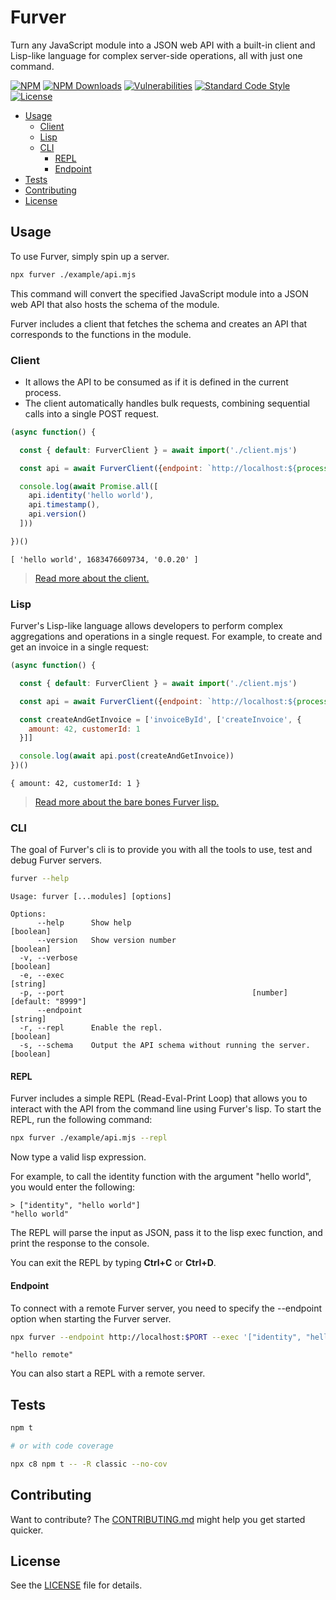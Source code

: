 # Furver

Turn any JavaScript module into a JSON web API with a built-in client and
Lisp-like language for complex server-side operations, all with just one
command.

[![NPM](https://img.shields.io/npm/v/furver?color=blue&style=flat-square)](https://www.npmjs.com/package/furver)
[![NPM Downloads](https://img.shields.io/npm/dm/furver?style=flat-square)](https://www.npmjs.com/package/furver)
[![Vulnerabilities](https://img.shields.io/snyk/vulnerabilities/npm/furver?style=flat-square)](https://snyk.io/vuln/npm:furver)
[![Standard Code Style](https://img.shields.io/badge/code_style-standard-brightgreen.svg?style=flat-square)](https://standardjs.com)
[![License](https://img.shields.io/npm/l/furver?color=brightgreen&style=flat-square)](./LICENSE)

<!-- toc -->

- [Usage](#usage)
  * [Client](#client)
  * [Lisp](#lisp)
  * [CLI](#cli)
    + [REPL](#repl)
    + [Endpoint](#endpoint)
- [Tests](#tests)
- [Contributing](#contributing)
- [License](#license)

<!-- tocstop -->

## Usage

To use Furver, simply spin up a server.

```bash
npx furver ./example/api.mjs
```

This command will convert the specified JavaScript module into a JSON web API
that also hosts the schema of the module.

Furver includes a client that fetches the schema and creates an API that
corresponds to the functions in the module.

### Client

- It allows the API to be consumed as if it is defined in the current process.
- The client automatically handles bulk requests, combining sequential calls
  into a single POST request.

```js node
(async function() {

  const { default: FurverClient } = await import('./client.mjs')

  const api = await FurverClient({endpoint: `http://localhost:${process.env.PORT}`})

  console.log(await Promise.all([
    api.identity('hello world'),
    api.timestamp(),
    api.version()
  ]))

})()
```
```
[ 'hello world', 1683476609734, '0.0.20' ]
```

> [Read more about the client.](./docs/client.md)

### Lisp

Furver's Lisp-like language allows developers to perform complex aggregations
and operations in a single request. For example, to create and get an invoice
in a single request:

```javascript node
(async function() {

  const { default: FurverClient } = await import('./client.mjs')

  const api = await FurverClient({endpoint: `http://localhost:${process.env.PORT}`})

  const createAndGetInvoice = ['invoiceById', ['createInvoice', {
    amount: 42, customerId: 1
  }]]

  console.log(await api.post(createAndGetInvoice))
})()
```
```
{ amount: 42, customerId: 1 }
```

> [Read more about the bare bones Furver lisp.](./docs/lisp.md)


### CLI

The goal of Furver's cli is to provide you with all the tools to use, test and
debug Furver servers.

```bash bash
furver --help
```
```
Usage: furver [...modules] [options]

Options:
      --help      Show help                                            [boolean]
      --version   Show version number                                  [boolean]
  -v, --verbose                                                        [boolean]
  -e, --exec                                                            [string]
  -p, --port                                          [number] [default: "8999"]
      --endpoint                                                        [string]
  -r, --repl      Enable the repl.                                     [boolean]
  -s, --schema    Output the API schema without running the server.    [boolean]
```

#### REPL

Furver includes a simple REPL (Read-Eval-Print Loop) that allows you to
interact with the API from the command line using Furver's lisp. To start the
REPL, run the following command:

```bash
npx furver ./example/api.mjs --repl
```

Now type a valid lisp expression.

For example, to call the identity function with the argument "hello world", you
would enter the following:

```
> ["identity", "hello world"]
"hello world"
```

The REPL will parse the input as JSON, pass it to the lisp exec function, and
print the response to the console.

You can exit the REPL by typing **Ctrl+C** or **Ctrl+D**.

#### Endpoint

To connect with a remote Furver server, you need to specify the --endpoint
option when starting the Furver server.

```bash bash
npx furver --endpoint http://localhost:$PORT --exec '["identity", "hello remote"]'
```
```
"hello remote"
```

You can also start a REPL with a remote server.

## Tests

```bash
npm t

# or with code coverage

npx c8 npm t -- -R classic --no-cov
```

## Contributing

Want to contribute? The [CONTRIBUTING.md](./CONTRIBUTING.md) might help you get
started quicker.

## License

See the [LICENSE](./LICENSE.md) file for details.
